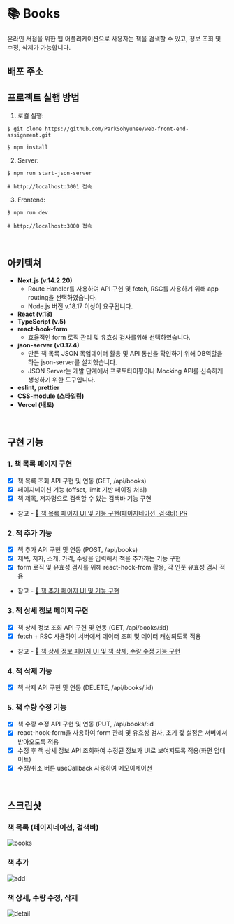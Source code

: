 # 📚 Books

온라인 서점을 위한 웹 어플리케이션으로 사용자는 책을 검색할 수 있고, 정보 조회 및 수정, 삭제가 가능합니다.

## 배포 주소



## 프로젝트 실행 방법

1. 로컬 실행:
```
$ git clone https://github.com/ParkSohyunee/web-front-end-assignment.git

$ npm install
```

2. Server:
```
$ npm run start-json-server

# http://localhost:3001 접속
```

3. Frontend:
```
$ npm run dev

# http://localhost:3000 접속
```

<br>

## 아키텍쳐
- **Next.js (v.14.2.20)**
  - Route Handler를 사용하여 API 구현 및 fetch, RSC를 사용하기 위해 app routing을 선택하였습니다.
  - Node.js 버전 v.18.17 이상이 요구됩니다.
- **React (v.18)**
- **TypeScript (v.5)**
- **react-hook-form**
  - 효율적인 form 로직 관리 및 유효성 검사를위해 선택하였습니다.
- **json-server (v0.17.4)**
  - 만든 책 목록 JSON 목업데이터 활용 및 API 통신을 확인하기 위해 DB역할을 하는 json-server를 설치했습니다.
  - JSON Server는 개발 단계에서 프로토타이핑이나 Mocking API를 신속하게 생성하기 위한 도구입니다.
- **eslint, prettier**
- **CSS-module (스타일링)**
- **Vercel (배포)**

<br>

## 구현 기능

### 1. 책 목록 페이지 구현
- [x] 책 목록 조회 API 구현 및 연동 (GET, /api/books)
- [x] 페이지네이션 기능 (offset, limit 기반 페이징 처리)
- [x] 책 제목, 저자명으로 검색할 수 있는 검색바 기능 구현
- 참고 - [📌 책 목록 페이지 UI 및 기능 구현(페이지네이션, 검색바) PR](https://github.com/ParkSohyunee/web-front-end-assignment/pull/1)

### 2. 책 추가 기능

- [x] 책 추가 API 구현 및 연동 (POST, /api/books)
- [x] 제목, 저자, 소개, 가격, 수량을 입력해서 책을 추가하는 기능 구현
- [x] form 로직 및 유효성 검사를 위해 react-hook-from 활용, 각 인풋 유효성 검사 적용
- 참고 - [📌 책 추가 페이지 UI 및 기능 구현](https://github.com/ParkSohyunee/web-front-end-assignment/pull/2)

### 3. 책 상세 정보 페이지 구현

- [x] 책 상세 정보 조회 API 구현 및 연동 (GET, /api/books/:id)
- [x] fetch + RSC 사용하여 서버에서 데이터 조회 및 데이터 캐싱되도록 적용
- 참고 - [📌 책 상세 정보 페이지 UI 및 책 삭제, 수량 수정 기능 구현](https://github.com/ParkSohyunee/web-front-end-assignment/pull/3)

### 4. 책 삭제 기능

- [x] 책 삭제 API 구현 및 연동 (DELETE, /api/books/:id)
  
### 5. 책 수량 수정 기능

- [x] 책 수량 수정 API 구현 및 연동 (PUT, /api/books/:id
- [x] react-hook-form을 사용하여 form 관리 및 유효성 검사, 초기 값 설정은 서버에서 받아오도록 적용
- [x] 수정 후 책 상세 정보 API 조회하여 수정된 정보가 UI로 보여지도록 적용(화면 업데이트)
- [x] 수정/취소 버튼 useCallback 사용하여 메모이제이션

<br>

## 스크린샷

### 책 목록 (페이지네이션, 검색바)

![books](https://github.com/user-attachments/assets/c540607d-897e-4711-94c6-5ffe2eb5a7e1)

### 책 추가

![add](https://github.com/user-attachments/assets/c2c781a3-f767-4b89-aa03-206ac232511f)

### 책 상세, 수량 수정, 삭제

![detail](https://github.com/user-attachments/assets/61cf60f0-e21a-4692-a970-de12ff0f93fc)
